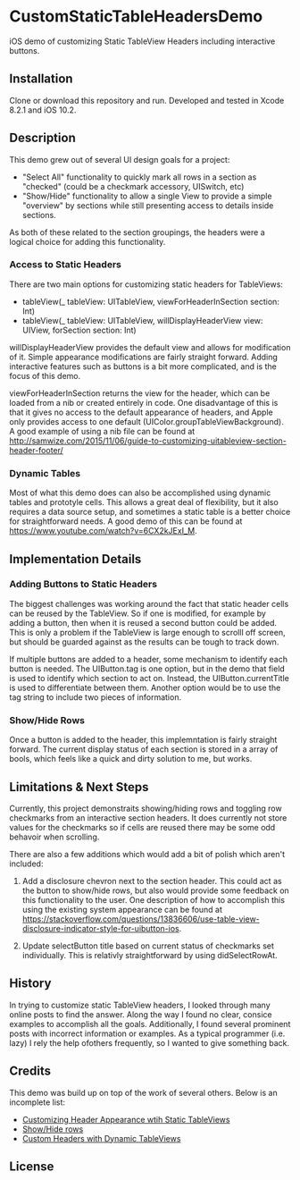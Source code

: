 # CustomStaticTableHeadersDemo

iOS demo of customizing Static TableView Headers including interactive buttons.

## Installation

Clone or download this repository and run. Developed and tested in Xcode 8.2.1 and iOS 10.2.

## Description

This demo grew out of several UI design goals for a project:
- "Select All" functionality to quickly mark all rows in a section as "checked" (could be a checkmark accessory, UISwitch, etc)
- "Show/Hide" functionality to allow a single View to provide a simple "overview" by sections while still presenting access to details inside sections. 

As both of these related to the section groupings, the headers were a logical choice for adding this functionality.

### Access to Static Headers

There are two main options for customizing static headers for TableViews:

- tableView(_ tableView: UITableView, viewForHeaderInSection section: Int)
- tableView(_ tableView: UITableView, willDisplayHeaderView view: UIView, forSection section: Int)

willDisplayHeaderView provides the default view and allows for modification of it. Simple appearance modifications are fairly straight forward. Adding interactive features such as buttons is a bit more complicated, and is the focus of this demo.

viewForHeaderInSection returns the view for the header, which can be loaded from a nib or created entirely in code. One disadvantage of this is that it gives no access to the default appearance of headers, and Apple only provides access to one default (UIColor.groupTableViewBackground). A good example of using a nib file can be found at http://samwize.com/2015/11/06/guide-to-customizing-uitableview-section-header-footer/

### Dynamic Tables

Most of what this demo does can also be accomplished using dynamic tables and prototyle cells. This allows a great deal of flexibility, but it also requires a data source setup, and sometimes a static table is a better choice for straightforward needs. A good demo of this can be found at https://www.youtube.com/watch?v=6CX2kJExI_M.

## Implementation Details

### Adding Buttons to Static Headers

The biggest challenges was working around the fact that static header cells can be reused by the TableView. So if one is modified, for example by adding a button, then when it is reused a second button could be added. This is only a problem if the TableView is large enough to scrolll off screen, but should be guarded against as the results can be tough to track down.

If multiple buttons are added to a header, some mechanism to identify each button is needed. The UIButton.tag is one option, but in the demo that field is used to identify which section to act on. Instead, the UIButton.currentTitle is used to differentiate between them. Another option would be to use the tag string to include two pieces of information.

### Show/Hide Rows

Once a button is added to the header, this implemntation is fairly straight forward. The current display status of each section is stored in a array of bools, which feels like a quick and dirty solution to me, but works.  

## Limitations & Next Steps

Currently, this project demonstraits showing/hiding rows and toggling row checkmarks from an interactive section headers. It does currently not store values for the checkmarks so if cells are reused there may be some odd behavoir when scrolling. 

There are also a few additions which would add a bit of polish which aren't included:

1. Add a disclosure chevron next to the section header. This could act as the button to show/hide rows, but also would provide some feedback on this functionality to the user. One description of how to accomplish this using the existing system appearance can be found at https://stackoverflow.com/questions/13836606/use-table-view-disclosure-indicator-style-for-uibutton-ios.

2. Update selectButton title based on current status of checkmarks set individually. This is relativly straightforward by using didSelectRowAt.

## History

In trying to customize static TableView headers, I looked through many online posts to find the answer. Along the way I found no clear, consice examples to accomplish all the goals. Additionally, I found several prominent posts with incorrect information or examples. As a typical programmer (i.e. lazy) I rely the help ofothers frequently, so I wanted to give something back.

## Credits

This demo was build up on top of the work of several others. Below is an incomplete list:

- [Customizing Header Appearance wtih Static TableViews](https://stackoverflow.com/questions/31680941/how-to-customise-header-section-in-static-cell)
- [Show/Hide rows](https://stackoverflow.com/questions/8260267/uitableview-set-to-static-cells-is-it-possible-to-hide-some-of-the-cells-progra)
- [Custom Headers with Dynamic TableViews](https://www.youtube.com/watch?v=6CX2kJExI_M)


## License

